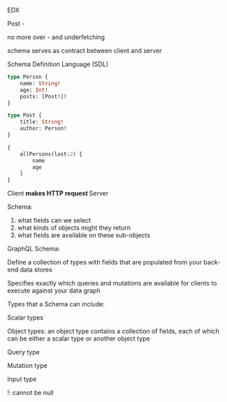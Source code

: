 EDX

Post - 

no more over - and underfetching 

schema serves as contract between client and server

Schema Definition Language (SDL)

```graphQL
type Person {
	name: String!
	age: Int!
	posts: [Post!]!
}
```

```graphQL
type Post {
	title: String!
	author: Person!
}
```

```graphQL
{
	allPersons(last:2) {
		name
		age
	}
}
```

Client <b> makes HTTP request </b> Server

Schema: 

1. what fields can we select
2. what kinds of objects might they return 
3. what fields are available on these sub-objects

GraphQL Schema:

Define a collection of types with fields that are populated from your back-end data stores

Specifies exactly which queries and mutations are available for clients to execute against your data graph



Types that a Schema can include:

Scalar types

Object types: an object type contains a collection of fields, each of which can be either a scalar type or another object type

Query type 

Mutation type

Input type



!: cannot be null

